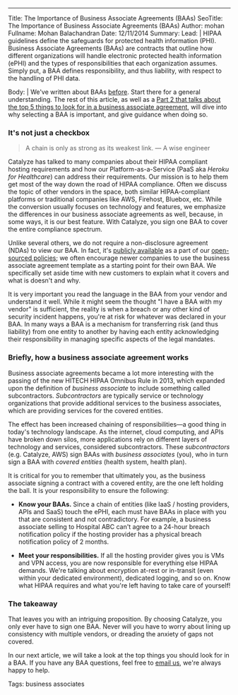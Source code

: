 ---
Title: The Importance of Business Associate Agreements (BAAs)
SeoTitle: The Importance of Business Associate Agreements (BAAs)
Author: mohan
Fullname: Mohan Balachandran
Date: 12/11/2014
Summary: 
Lead: |
HIPAA guidelines define the safeguards for protected health information (PHI). Business Associate Agreements (BAAs) are contracts that outline how different organizations will handle electronic protected health information (ePHI) and the types of responsibilities that each organization assumes.  Simply put, a BAA defines responsibility, and thus liability, with respect to the handling of PHI data.

Body: |
We've written about BAAs [before](https://catalyze.io/learn/business-associate-agreements). Start there for a general understanding. The rest of this article, as well as a [Part 2 that talks about the top 5 things to look for in a business associate agreement](/blog/top-5-things-you-find-in-an-ideal-business-associate-agreement), will dive into why selecting a BAA is important, and give guidance when doing so.

### It's not just a checkbox

>   A chain is only as strong as its weakest link.
>   —  A wise engineer

Catalyze has talked to many companies about their HIPAA compliant hosting requirements and how our Platform-as-a-Service (PaaS aka _Heroku for Healthcare_) can address their requirements. Our mission is to help them get most of the way down the road of HIPAA compliance. Often we discuss the topic of other vendors in the space, both similar HIPAA-compliant platforms or traditional companies like AWS, Firehost, Bluebox, etc. While the conversion usually focuses on technology and features, we emphasize the differences in our business associate agreements as well, because, in some ways, it is our best feature. With Catalyze, you sign one BAA to cover the entire compliance spectrum.

Unlike several others, we do not require a non-disclosure agreement (NDAs) to view our BAA. In fact, it's [publicly available](https://policy.catalyze.io/#catalyze-hipaa-business-associate-agreement-baa) as a part of our [open-sourced policies](https://catalyzeio.github.io/policies); we often encourage newer companies to use the business associate agreement template as a starting point for their own BAA. We specifically set aside time with new customers to explain what it covers and what is doesn't and why.

It is very important you read the language in the BAA from your vendor and understand it well. While it might seem the thought "I have a BAA with my vendor" is sufficient, the reality is when a breach or any other kind of security incident happens, you're at risk for whatever was declared in your BAA. In many ways a BAA is a mechanism for transferring risk (and thus liability) from one entity to another by having each entity acknowledging their responsibility in managing specific aspects of the legal mandates. 

### Briefly, how a business associate agreement works

Business associate agreements became a lot more interesting with the passing of the new HITECH HIPAA Omnibus Rule in 2013, which expanded upon the definition of _business associate_ to include something called subcontractors. _Subcontractors_ are typically service or technology organizations that provide additional services to the business associates, which are providing services for the covered entities.

The effect has been increased chaining of responsibilities—a good thing in today's technology landscape. As the internet, cloud computing, and APIs have broken down silos, more applications rely on different layers of technology and services, considered subcontractors. These _subcontractors_ (e.g. Catalyze, AWS) sign BAAs with _business associates_ (you), who in turn sign a BAA with _covered entities_ (health system, health plan).

It is critical for you to remember that ultimately you, as the business associate signing a contract with a covered entity, are the one left holding the ball. It is your responsibility to ensure the following:

- **Know your BAAs.** Since a chain of entities (like IaaS / hosting providers, APIs and SaaS) touch the ePHI, each must have BAAs in place with you that are consistent and not contradictory. For example, a business associate selling to Hospital ABC can't agree to a 24-hour breach notification policy if the hosting provider has a physical breach notification policy of 2 months.

- **Meet your responsibilities.** If all the hosting provider gives you is VMs and VPN access, you are now responsible for everything else HIPAA demands. We're talking about encryption at-rest or in-transit (even within your dedicated environment), dedicated logging, and so on. Know what HIPAA requires and what you're left having to take care of yourself!

### The takeaway

That leaves you with an intriguing proposition. By choosing Catalyze, you only ever have to sign one BAA. Never will you have to worry about lining up consistency with multiple vendors, or dreading the anxiety of gaps not covered.

In our next article, we will take a look at the top things you should look for in a BAA. If you have any BAA questions, feel free to [email us](mailto:hello@catayze.io), we're always happy to help.

Tags: business associates